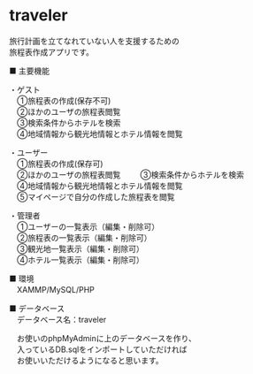 # traveler

旅行計画を立てなれていない人を支援するための  
旅程表作成アプリです。
  
■ 主要機能  
  
  
・ゲスト  
　①旅程表の作成(保存不可)  
　②ほかのユーザの旅程表閲覧  
　③検索条件からホテルを検索  
　④地域情報から観光地情報とホテル情報を閲覧  

・ユーザー  
　①旅程表の作成(保存可)  
　②ほかのユーザの旅程表閲覧    　
　③検索条件からホテルを検索    
　④地域情報から観光地情報とホテル情報を閲覧  
　⑤マイページで自分の作成した旅程表を閲覧  
  
・管理者  
　①ユーザーの一覧表示（編集・削除可）  
　②旅程表の一覧表示（編集・削除可）  
　③観光地一覧表示（編集・削除可）  
　④ホテル一覧表示（編集・削除可）  

■ 環境  
　XAMMP/MySQL/PHP  
  
■ データベース  
　データベース名：traveler  

　お使いのphpMyAdminに上のデータベースを作り、  
　入っているDB.sqlをインポートしていただければ  
　お使いいただけるようになると思います。